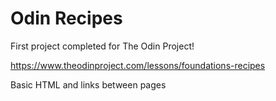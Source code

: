 # Odin Recipes
First project completed for The Odin Project!

https://www.theodinproject.com/lessons/foundations-recipes

Basic HTML and links between pages